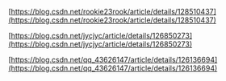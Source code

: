 [https://blog.csdn.net/rookie23rook/article/details/128510437](https://blog.csdn.net/rookie23rook/article/details/128510437)

[https://blog.csdn.net/jycjyc/article/details/126850273](https://blog.csdn.net/jycjyc/article/details/126850273)

[https://blog.csdn.net/qq_43626147/article/details/126136694](https://blog.csdn.net/qq_43626147/article/details/126136694)